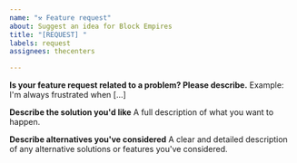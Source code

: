 ```yaml
---
name: "⚒️ Feature request"
about: Suggest an idea for Block Empires
title: "[REQUEST] "
labels: request
assignees: thecenters

---
```


**Is your feature request related to a problem? Please describe.**
Example: I'm always frustrated when [...]

**Describe the solution you'd like**
A full description of what you want to happen.

**Describe alternatives you've considered**
A clear and detailed description of any alternative solutions or features you've considered.
